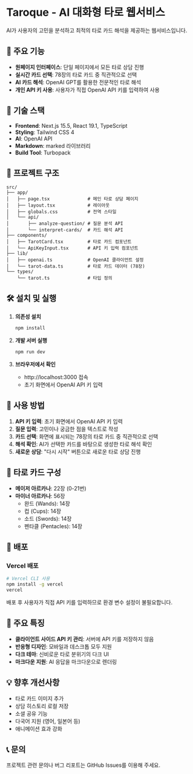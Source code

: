 # Taroque - AI 대화형 타로 웹서비스

AI가 사용자의 고민을 분석하고 최적의 타로 카드 해석을 제공하는 웹서비스입니다.

## 🌟 주요 기능

- **원페이지 인터페이스**: 단일 페이지에서 모든 타로 상담 진행
- **실시간 카드 선택**: 78장의 타로 카드 중 직관적으로 선택
- **AI 카드 해석**: OpenAI GPT를 활용한 전문적인 타로 해석
- **개인 API 키 사용**: 사용자가 직접 OpenAI API 키를 입력하여 사용

## 🚀 기술 스택

- **Frontend**: Next.js 15.5, React 19.1, TypeScript
- **Styling**: Tailwind CSS 4
- **AI**: OpenAI API
- **Markdown**: marked 라이브러리
- **Build Tool**: Turbopack

## 📁 프로젝트 구조

```
src/
├── app/
│   ├── page.tsx              # 메인 타로 상담 페이지
│   ├── layout.tsx            # 레이아웃
│   ├── globals.css           # 전역 스타일
│   └── api/
│       ├── analyze-question/ # 질문 분석 API
│       └── interpret-cards/  # 카드 해석 API
├── components/
│   ├── TarotCard.tsx         # 타로 카드 컴포넌트
│   └── ApiKeyInput.tsx       # API 키 입력 컴포넌트
├── lib/
│   ├── openai.ts             # OpenAI 클라이언트 설정
│   └── tarot-data.ts         # 타로 카드 데이터 (78장)
└── types/
    └── tarot.ts              # 타입 정의
```

## 🛠 설치 및 실행

1. **의존성 설치**
   ```bash
   npm install
   ```

2. **개발 서버 실행**
   ```bash
   npm run dev
   ```

3. **브라우저에서 확인**
   - http://localhost:3000 접속
   - 초기 화면에서 OpenAI API 키 입력

## 🎯 사용 방법

1. **API 키 입력**: 초기 화면에서 OpenAI API 키 입력
2. **질문 입력**: 고민이나 궁금한 점을 텍스트로 작성
3. **카드 선택**: 화면에 표시되는 78장의 타로 카드 중 직관적으로 선택
4. **해석 확인**: AI가 선택한 카드를 바탕으로 생성한 타로 해석 확인
5. **새로운 상담**: "다시 시작" 버튼으로 새로운 타로 상담 진행

## 🔮 타로 카드 구성

- **메이저 아르카나**: 22장 (0-21번)
- **마이너 아르카나**: 56장
  - 완드 (Wands): 14장
  - 컵 (Cups): 14장
  - 소드 (Swords): 14장
  - 펜타클 (Pentacles): 14장

## 🚀 배포

### Vercel 배포
```bash
# Vercel CLI 사용
npm install -g vercel
vercel
```

배포 후 사용자가 직접 API 키를 입력하므로 환경 변수 설정이 불필요합니다.

## 📱 주요 특징

- **클라이언트 사이드 API 키 관리**: 서버에 API 키를 저장하지 않음
- **반응형 디자인**: 모바일과 데스크톱 모두 지원
- **다크 테마**: 신비로운 타로 분위기의 다크 UI
- **마크다운 지원**: AI 응답을 마크다운으로 렌더링

## 💡 향후 개선사항

- 타로 카드 이미지 추가
- 상담 히스토리 로컬 저장
- 소셜 공유 기능
- 다국어 지원 (영어, 일본어 등)
- 애니메이션 효과 강화

## 📞 문의

프로젝트 관련 문의나 버그 리포트는 GitHub Issues를 이용해 주세요.

